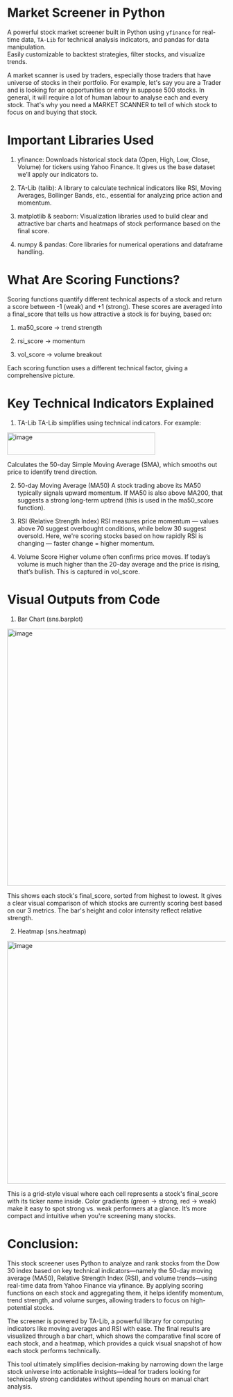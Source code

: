 # Market Screener in Python

A powerful stock market screener built in Python using `yfinance` for real-time data, `TA-Lib` for technical analysis indicators, and pandas for data manipulation.  
Easily customizable to backtest strategies, filter stocks, and visualize trends.


A market scanner is used by traders, especially those traders that have universe of stocks in their portfolio. For example, let's say you are a Trader and is looking for an opportunities or 
entry in suppose 500 stocks. In general, it will require a lot of human labour to analyse each and every stock. That's why you need a MARKET SCANNER to tell of which stock to focus on and buying that stock.

# Important Libraries Used


1. yfinance: Downloads historical stock data (Open, High, Low, Close, Volume) for tickers using Yahoo Finance. It gives us the base dataset we’ll apply our indicators to.

2. TA-Lib (talib): A library to calculate technical indicators like RSI, Moving Averages, Bollinger Bands, etc., essential for analyzing price action and momentum.

3. matplotlib & seaborn: Visualization libraries used to build clear and attractive bar charts and heatmaps of stock performance based on the final score.

4. numpy & pandas: Core libraries for numerical operations and dataframe handling.

# What Are Scoring Functions?


Scoring functions quantify different technical aspects of a stock and return a score between -1 (weak) and +1 (strong). These scores are averaged into a final_score that tells us how attractive a stock is for buying, based on:

1. ma50_score → trend strength

2. rsi_score → momentum

3. vol_score → volume breakout

Each scoring function uses a different technical factor, giving a comprehensive picture.

# Key Technical Indicators Explained

1. TA-Lib
TA-Lib simplifies using technical indicators. For example:
<img width="341" height="51" alt="image" src="https://github.com/user-attachments/assets/becb8034-736e-43b4-bd38-b4d81be81154" />


Calculates the 50-day Simple Moving Average (SMA), which smooths out price to identify trend direction.

2. 50-day Moving Average (MA50)
A stock trading above its MA50 typically signals upward momentum. If MA50 is also above MA200, that suggests a strong long-term uptrend (this is used in the ma50_score function).

3. RSI (Relative Strength Index)
RSI measures price momentum — values above 70 suggest overbought conditions, while below 30 suggest oversold. Here, we're scoring stocks based on how rapidly RSI is changing — faster change = higher momentum.

4. Volume Score
Higher volume often confirms price moves. If today’s volume is much higher than the 20-day average and the price is rising, that’s bullish. This is captured in vol_score.

# Visual Outputs from Code

1. Bar Chart (sns.barplot)


<img width="1190" height="591" alt="image" src="https://github.com/user-attachments/assets/a6f0887e-3a51-4a61-a2d9-0e3381c049f7" />


This shows each stock's final_score, sorted from highest to lowest. It gives a clear visual comparison of which stocks are currently scoring best based on our 3 metrics. 
The bar's height and color intensity reflect relative strength.



2. Heatmap (sns.heatmap)


<img width="842" height="558" alt="image" src="https://github.com/user-attachments/assets/58500ba3-504a-467c-a2ad-8e265856d863" />



This is a grid-style visual where each cell represents a stock's final_score with its ticker name inside. Color gradients (green → 
strong, red → weak) make it easy to spot strong vs. weak performers at a glance. It’s more compact and intuitive when you're screening many stocks.


# Conclusion:
This stock screener uses Python to analyze and rank stocks from the Dow 30 index based on key technical indicators—namely the 50-day moving average (MA50), Relative Strength Index (RSI), and volume trends—using real-time data from Yahoo Finance via yfinance. By applying scoring functions on each stock and aggregating them, it helps identify momentum, trend strength, and volume surges, allowing traders to focus on high-potential stocks.


The screener is powered by TA-Lib, a powerful library for computing indicators like moving averages and RSI with ease. The final results are visualized through a bar chart, which shows the comparative final score of each stock, and a heatmap, which provides a quick visual snapshot of how each stock performs technically.


This tool ultimately simplifies decision-making by narrowing down the large stock universe into actionable insights—ideal for traders looking for technically strong candidates without spending hours on manual chart analysis.






